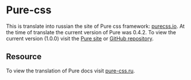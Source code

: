 # Pure-css

This is translate into russian the site of Pure css framework: [purecss.io](https://purecss.io/). At the time of translate the current version of Pure was 0.4.2. To view the current version (1.0.0) visit the [Pure site](https://purecss.io/) or [GitHub repository](https://github.com/yahoo/pure/).

## Resource

To view the translation of Pure docs visit [pure-css.ru](http://pure-css.ru]).